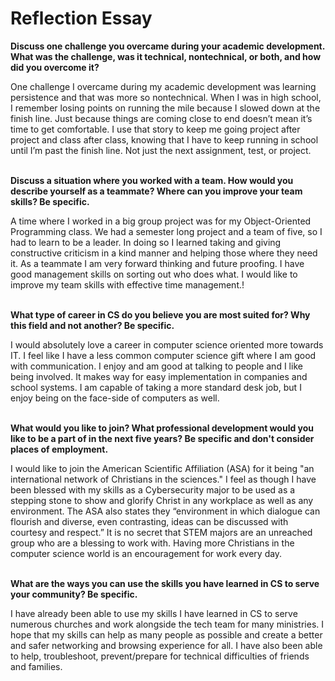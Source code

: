 # Reflection Essay

**Discuss one challenge you overcame during your academic development. What was the challenge, was
it technical, nontechnical, or both, and how did you overcome it?**

One challenge I overcame during my academic development was learning persistence and that was more
so nontechnical. When I was in high school, I remember losing points on running the mile because I
slowed down at the finish line. Just because things are coming close to end doesn’t mean it’s time
to get comfortable. I use that story to keep me going project after project and class after class,
knowing that I have to keep running in school until I’m past the finish line. Not just the next
assignment, test, or project. <br /><br />

**Discuss a situation where you worked with a team. How would you describe yourself as a teammate?
Where can you improve your team skills? Be specific.**

A time where I worked in a big group project was for my Object-Oriented Programming class. We had a
semester long project and a team of five, so I had to learn to be a leader. In doing so I learned
taking and giving constructive criticism in a kind manner and helping those where they need it. As a
teammate I am very forward thinking and future proofing. I have good management skills on sorting
out who does what. I would like to improve my team skills with effective time management.!
<br /><br />

**What type of career in CS do you believe you are most suited for? Why this field and not another?
Be specific.**

I would absolutely love a career in computer science oriented more towards IT. I feel like I have a
less common computer science gift where I am good with communication. I enjoy and am good at talking
to people and I like being involved. It makes way for easy implementation in companies and school
systems. I am capable of taking a more standard desk job, but I enjoy being on the face-side of
computers as well. <br /><br />

**What would you like to join? What professional development would you like to be a part of in the
next five years? Be specific and don't consider places of employment.**

I would like to join the American Scientific Affiliation (ASA) for it being "an international
network of Christians in the sciences." I feel as though I have been blessed with my skills as a
Cybersecurity major to be used as a stepping stone to show and glorify Christ in any workplace as
well as any environment. The ASA also states they “environment in which dialogue can flourish and
diverse, even contrasting, ideas can be discussed with courtesy and respect.” It is no secret that
STEM majors are an unreached group who are a blessing to work with. Having more Christians in the
computer science world is an encouragement for work every day. <br /><br />

**What are the ways you can use the skills you have learned in CS to serve your community? Be
specific.**

I have already been able to use my skills I have learned in CS to serve numerous churches and work
alongside the tech team for many ministries. I hope that my skills can help as many people as
possible and create a better and safer networking and browsing experience for all. I have also been
able to help, troubleshoot, prevent/prepare for technical difficulties of friends and families.
